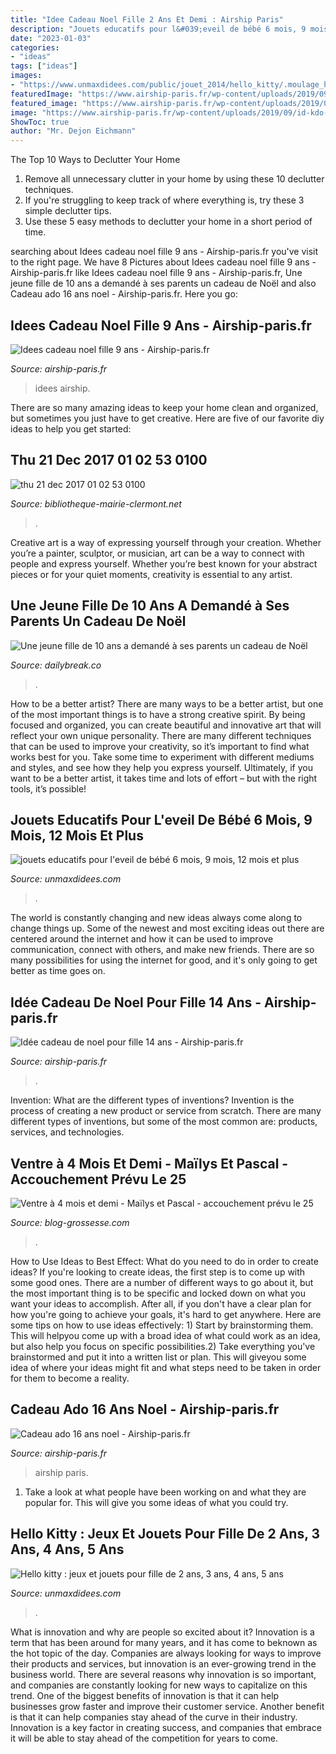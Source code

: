 ```yaml
---
title: "Idee Cadeau Noel Fille 2 Ans Et Demi : Airship Paris"
description: "Jouets educatifs pour l&#039;eveil de bébé 6 mois, 9 mois, 12 mois et plus"
date: "2023-01-03"
categories:
- "ideas"
tags: ["ideas"]
images:
- "https://www.unmaxdidees.com/public/jouet_2014/hello_kitty/.moulage_hello_kitty_loisirs_creatifs_moulage_en_platre_pour_fabriquer_magnets_hello_kitty_moulage_facile_hello_kitty_fille_5_ans__6_ans__7_ans__8_ans_et_plus_m.jpg"
featuredImage: "https://www.airship-paris.fr/wp-content/uploads/2019/09/13980626091_cadeau-noel-pour-ado-14-ans-2.jpg"
featured_image: "https://www.airship-paris.fr/wp-content/uploads/2019/09/Cadeau-Ado-Ans-Peinture-Que-Vraiment-Inspirations-Et-IdC3A9e-Cadeau-Fille-16-Ans-Photo-2-2-296x210.jpg"
image: "https://www.airship-paris.fr/wp-content/uploads/2019/09/id-kdo-idee-cadeau-fille-12-ans-2-2-296x210.gif"
ShowToc: true
author: "Mr. Dejon Eichmann"
---
```



The Top 10 Ways to Declutter Your Home
1. Remove all unnecessary clutter in your home by using these 10 declutter techniques.
2. If you're struggling to keep track of where everything is, try these 3 simple declutter tips.
3. Use these 5 easy methods to declutter your home in a short period of time.

	

		
searching about Idees cadeau noel fille 9 ans - Airship-paris.fr you've visit to the right page. We have 8 Pictures about Idees cadeau noel fille 9 ans - Airship-paris.fr like Idees cadeau noel fille 9 ans - Airship-paris.fr, Une jeune fille de 10 ans a demandé à ses parents un cadeau de Noël and also Cadeau ado 16 ans noel - Airship-paris.fr. Here you go:
		
    
## Idees Cadeau Noel Fille 9 Ans - Airship-paris.fr

<img loading=lazy src="https://www.airship-paris.fr/wp-content/uploads/2019/09/id-kdo-idee-cadeau-fille-12-ans-2-2-296x210.gif" onerror="this.onerror=null;this.src='https://tse2.mm.bing.net/th?id=OIP.JPEy3D1-IK3zkanGkHGt0AAAAA&amp;pid=15.1';" alt="Idees cadeau noel fille 9 ans - Airship-paris.fr">

_Source: airship-paris.fr_

>idees airship. 

	

There are so many amazing ideas to keep your home clean and organized, but sometimes you just have to get creative. Here are five of our favorite diy ideas to help you get started: 

    
## Thu 21 Dec 2017 01 02 53 0100

<img loading=lazy src="https://websvc.afi-sa.net/afi_opac_services/images/jaquettes/0/0/4/3/thumbs/43757.jpeg" onerror="this.onerror=null;this.src='https://tse4.mm.bing.net/th?id=OIP.fBYalO3DyaEJw051YoBvCwAAAA&amp;pid=15.1';" alt="thu 21 dec 2017 01 02 53 0100">

_Source: bibliotheque-mairie-clermont.net_

>. 

	

Creative art is a way of expressing yourself through your creation. Whether you’re a painter, sculptor, or musician, art can be a way to connect with people and express yourself. Whether you’re best known for your abstract pieces or for your quiet moments, creativity is essential to any artist.

    
## Une Jeune Fille De 10 Ans A Demandé à Ses Parents Un Cadeau De Noël

<img loading=lazy src="https://www.dailybreak.co/wp-content/uploads/2020/05/mx0dn3djghweqi63.jpg" onerror="this.onerror=null;this.src='https://tse3.mm.bing.net/th?id=OIP.AXWT5k2wKzXKRMB75o99NAHaGy&amp;pid=15.1';" alt="Une jeune fille de 10 ans a demandé à ses parents un cadeau de Noël">

_Source: dailybreak.co_

>. 

	

How to be a better artist?
There are many ways to be a better artist, but one of the most important things is to have a strong creative spirit. By being focused and organized, you can create beautiful and innovative art that will reflect your own unique personality. There are many different techniques that can be used to improve your creativity, so it’s important to find what works best for you. Take some time to experiment with different mediums and styles, and see how they help you express yourself. Ultimately, if you want to be a better artist, it takes time and lots of effort – but with the right tools, it’s possible!

    
## Jouets Educatifs Pour L&#039;eveil De Bébé 6 Mois, 9 Mois, 12 Mois Et Plus

<img loading=lazy src="https://www.unmaxdidees.com/public/jouet_2014/1_an/.cadeau_bebe_siege_activites_coussin_de_sol_forme_voiture_cadeau_original_petit_garcon_1er_noel_cadeau_bebe_3_mois__6_mois__9_mois__12_mois_assise_pour_bebe_m.jpg" onerror="this.onerror=null;this.src='https://tse2.mm.bing.net/th?id=OIP.q8_1-JocWEHlBgNslZCcnwAAAA&amp;pid=15.1';" alt="jouets educatifs pour l&#039;eveil de bébé 6 mois, 9 mois, 12 mois et plus">

_Source: unmaxdidees.com_

>. 

	

The world is constantly changing and new ideas always come along to change things up. Some of the newest and most exciting ideas out there are centered around the internet and how it can be used to improve communication, connect with others, and make new friends. There are so many possibilities for using the internet for good, and it's only going to get better as time goes on.

    
## Idée Cadeau De Noel Pour Fille 14 Ans - Airship-paris.fr

<img loading=lazy src="https://www.airship-paris.fr/wp-content/uploads/2019/09/13980626091_cadeau-noel-pour-ado-14-ans-2.jpg" onerror="this.onerror=null;this.src='https://tse4.mm.bing.net/th?id=OIP.gWlgpos_dizLW7Vg3sucQAHaE8&amp;pid=15.1';" alt="Idée cadeau de noel pour fille 14 ans - Airship-paris.fr">

_Source: airship-paris.fr_

>. 

	

Invention: What are the different types of inventions?
Invention is the process of creating a new product or service from scratch. There are many different types of inventions, but some of the most common are: products, services, and technologies.

    
## Ventre à 4 Mois Et Demi - Maïlys Et Pascal - Accouchement Prévu Le 25

<img loading=lazy src="http://www.blog-grossesse.com/upload/1217071546-16957.jpg" onerror="this.onerror=null;this.src='https://tse2.mm.bing.net/th?id=OIP.iMm4HuTcn3naTQRdWSJveQHaJ4&amp;pid=15.1';" alt="Ventre à 4 mois et demi - Maïlys et Pascal - accouchement prévu le 25">

_Source: blog-grossesse.com_

>. 

	

How to Use Ideas to Best Effect: What do you need to do in order to create ideas?
If you're looking to create ideas, the first step is to come up with some good ones. There are a number of different ways to go about it, but the most important thing is to be specific and locked down on what you want your ideas to accomplish. After all, if you don't have a clear plan for how you're going to achieve your goals, it's hard to get anywhere. Here are some tips on how to use ideas effectively: 1) Start by brainstorming them. This will helpyou come up with a broad idea of what could work as an idea, but also help you focus on specific possibilities.2) Take everything you've brainstormed and put it into a written list or plan. This will giveyou some idea of where your ideas might fit and what steps need to be taken in order for them to become a reality.

    
## Cadeau Ado 16 Ans Noel - Airship-paris.fr

<img loading=lazy src="https://www.airship-paris.fr/wp-content/uploads/2019/09/Cadeau-Ado-Ans-Peinture-Que-Vraiment-Inspirations-Et-IdC3A9e-Cadeau-Fille-16-Ans-Photo-2-2-296x210.jpg" onerror="this.onerror=null;this.src='https://tse3.mm.bing.net/th?id=OIP.-2nbIh74KNPssU4Cj1nj2wAAAA&amp;pid=15.1';" alt="Cadeau ado 16 ans noel - Airship-paris.fr">

_Source: airship-paris.fr_

>airship paris. 

	

1. Take a look at what people have been working on and what they are popular for. This will give you some ideas of what you could try. 

    
## Hello Kitty : Jeux Et Jouets Pour Fille De 2 Ans, 3 Ans, 4 Ans, 5 Ans

<img loading=lazy src="https://www.unmaxdidees.com/public/jouet_2014/hello_kitty/.moulage_hello_kitty_loisirs_creatifs_moulage_en_platre_pour_fabriquer_magnets_hello_kitty_moulage_facile_hello_kitty_fille_5_ans__6_ans__7_ans__8_ans_et_plus_m.jpg" onerror="this.onerror=null;this.src='https://tse1.mm.bing.net/th?id=OIP.vnP-9QBSZD0svwy6DX3KewHaIF&amp;pid=15.1';" alt="Hello kitty : jeux et jouets pour fille de 2 ans, 3 ans, 4 ans, 5 ans">

_Source: unmaxdidees.com_

>. 

	

What is innovation and why are people so excited about it?
Innovation is a term that has been around for many years, and it has come to beknown as the hot topic of the day. Companies are always looking for ways to improve their products and services, but innovation is an ever-growing trend in the business world. There are several reasons why innovation is so important, and companies are constantly looking for new ways to capitalize on this trend. One of the biggest benefits of innovation is that it can help businesses grow faster and improve their customer service. Another benefit is that it can help companies stay ahead of the curve in their industry. Innovation is a key factor in creating success, and companies that embrace it will be able to stay ahead of the competition for years to come.

